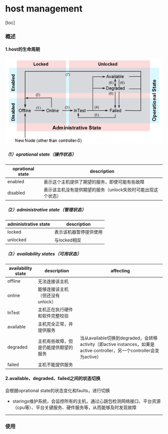 # host management

[toc]

### 概述

#### 1.host的生命周期
![](./imgs/host_mgmt_01.png)

##### （1）oprational state（操作状态）

|oprational state|description|
|-|-|
|enabled|表示这个主机提供了期望的服务，即使可能有些故障|
|disabled|表示该主机没有提供期望的服务（unlock失败时可能出现这个状态）|

##### （2）administrative state（管理状态）

|administrative state|description|
|-|-|
|locked|表示该机器暂停提供使用|
|unlocked|与locked相反|

##### （3）availability states（可用状态）

|availability state|description|affecting|
|-|-|-|
|offline|无法连接该主机|
|online|能够连接该主机（但还没有unlock）|
|InTest|主机正在执行硬件和软件完整校验|
|available|主机完全正常，并提供服务|
|degraded|主机有些故障，但是仍能提供期望的服务|当从available切换到degraded，会转移activity（即active instances，如果是active controller，另一个controller会变为active）|
|failed|主机不能提供服务|

#### 2.available、degraded、failed之间的状态切换
会根据oprational state的状态变化和faults，进行切换
  * staringx维护系统，会监控所有的主机，通过心跳包检测网络接口、平台资源（cpu等）、平台关键服务、硬件服务等，从而能够及时发现故障

***

### 使用

####
